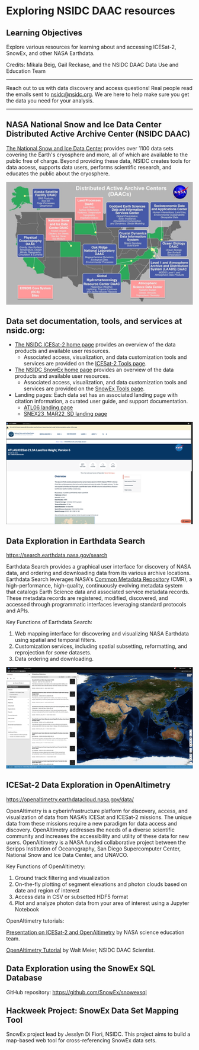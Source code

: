 # Exploring NSIDC DAAC resources

## Learning Objectives

Explore various resources for learning about and accessing ICESat-2, SnowEx, and other NASA Earthdata.

Credits: Mikala Beig, Gail Reckase, and the NSIDC DAAC Data Use and Education Team
___

Reach out to us with data discovery and access questions!  Real people read the emails sent to nsidc@nsidc.org.  We are here to help make sure you get the data you need for your analysis.
___

## NASA National Snow and Ice Data Center Distributed Active Archive Center (NSIDC DAAC)

[The National Snow and Ice Data Center](https://nsidc.org) provides over 1100 data sets covering the Earth's cryosphere and more, all of which are available to the public free of charge. Beyond providing these data, NSIDC creates tools for data access, supports data users, performs scientific research, and educates the public about the cryosphere. 

![Map with NASA DAACs](./images/DAAC_map_with_ECS.jpg)
   
## Data set documentation, tools, and services at nsidc.org:

* [The NSIDC ICESat-2 home page](https://nsidc.org/data/icesat-2) provides an overview of the data products and available user resources. 
    * Associated access, visualization, and data customization tools and services are provided on the [ICESat-2 Tools page](https://nsidc.org/data/icesat-2/tools).
* [The NSIDC SnowEx home page](https://nsidc.org/data/snowex) provides an overview of the data products and available user resources. 
    * Associated access, visualization, and data customization tools and services are provided on the [SnowEx Tools page](https://nsidc.org/data/snowex/tools).
* Landing pages: Each data set has an associated landing page with citation information, a curated user guide, and support documentation.
    * [ATL06 landing page](https://nsidc.org/data/atl06)
    * [SNEX23_MAR22_SD landing page](https://nsidc.org/data/snex23_mar22_sd)

![ATL06 landing page](./images/atl06_landing_page.png)

## Data Exploration in Earthdata Search

https://search.earthdata.nasa.gov/search

Earthdata Search provides a graphical user interface for discovery of NASA data, and ordering and downloading data from its various archive locations. Earthdata Search leverages NASA's [Common Metadata Repository]( https://cmr.earthdata.nasa.gov/search/site/docs/search/api.html) (CMR), a high-performance, high-quality, continuously evolving metadata system that catalogs Earth Science data and associated service metadata records. These metadata records are registered, modified, discovered, and accessed through programmatic interfaces leveraging standard protocols and APIs.

Key Functions of Earthdata Search:
1. Web mapping interface for discovering and visualizing NASA Earthdata using spatial and temporal filters.
2. Customization services, including spatial subsetting, reformatting, and reprojection for *some* datasets.
3. Data ordering and downloading.

![SnowEx23 data set in Earthdata Search](./images/EDSC_snowex23.png)

## ICESat-2 Data Exploration in OpenAltimetry

https://openaltimetry.earthdatacloud.nasa.gov/data/

OpenAltimetry is a cyberinfrastructure platform for discovery, access, and visualization of data from NASA’s ICESat and ICESat-2 missions. The unique data from these missions require a new paradigm for data access and discovery. OpenAltimetry addresses the needs of a diverse scientific community and increases the accessibility and utility of these data for new users. OpenAltimetry is a NASA funded collaborative project between the Scripps Institution of Oceanography, San Diego Supercomputer Center, National Snow and Ice Data Center, and UNAVCO.

Key Functions of OpenAltimetry:
1. Ground track filtering and visualization
2. On-the-fly plotting of segment elevations and photon clouds based on date and region of interest
3. Access data in CSV or subsetted HDF5 format
4. Plot and analyze photon data from your area of interest using a Jupyter Notebook

OpenAltimetry tutorials:
    
[Presentation on ICESat-2 and OpenAltimetry](https://www.youtube.com/watch?v=gfOGz8kk4VI) by NASA science education team.

[OpenAltimetry Tutorial](https://www.youtube.com/watch?v=ZanKXh1oQYc)  by Walt Meier, NSIDC DAAC Scientist.

## Data Exploration using the SnowEx SQL Database

GitHub repository:  https://github.com/SnowEx/snowexsql

## Hackweek Project: SnowEx Data Set Mapping Tool
SnowEx project lead by Jesslyn Di Fiori, NSIDC. This project aims to build a map-based web tool for cross-referencing SnowEx data sets.
